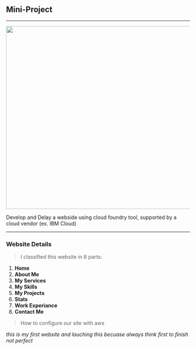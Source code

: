 ## Mini-Project
---
<img src="https://img-a.udemycdn.com/course/750x422/924806_1d70_2.jpg" width="1500" height="500" alt=""> 

 Develop and Delay a webside using cloud foundry tool, supported by a cloud vendor (ex. IBM Cloud)
 
---
### Website Details
>I classified this website in 8 parts:
1. **Home**
2. **About Me**
3. **My Services**
4. **My Skills**
5. **My Projects**
6. **Stats**
7. **Work Experiance**
8. **Contact Me**
>How to configure our site with aws


_this is my first website and lauching this becuase always think first to finish not perfect_
